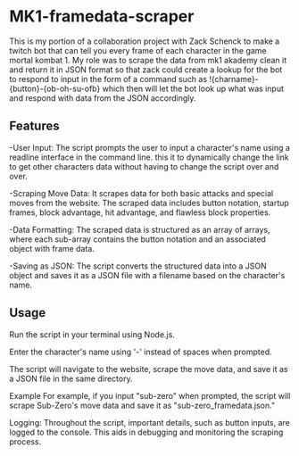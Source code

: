 # MK1-framedata-scraper
This is my portion of a collaboration project with Zack Schenck to make a twitch bot that can tell you every frame of each character in the game mortal kombat 1.
My role was to scrape the data from mk1 akademy clean it and return it in JSON format so that zack could create a lookup for the bot to respond to input in the form of a command such as !{charname}-{button}-{ob-oh-su-ofb} which then will let the bot look up what was input and respond with data from the JSON accordingly.

## Features
-User Input: The script prompts the user to input a character's name using a readline interface in the command line.
this it to dynamically change the link to get other characters data without having to change the script over and over.

-Scraping Move Data: It scrapes data for both basic attacks and special moves from the website. The scraped data includes button notation, startup frames, block advantage, hit advantage, and flawless block properties.

-Data Formatting: The scraped data is structured as an array of arrays, where each sub-array contains the button notation and an associated object with frame data.

-Saving as JSON: The script converts the structured data into a JSON object and saves it as a JSON file with a filename based on the character's name.

## Usage
Run the script in your terminal using Node.js.

Enter the character's name using '-' instead of spaces when prompted.

The script will navigate to the website, scrape the move data, and save it as a JSON file in the same directory.

Example
For example, if you input "sub-zero" when prompted, the script will scrape Sub-Zero's move data and save it as "sub-zero_framedata.json."

Logging: Throughout the script, important details, such as button inputs, are logged to the console. This aids in debugging and monitoring the scraping process.
